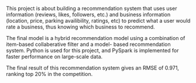 This project is about building a recommendation system that uses user information (reviews, likes, followers, etc.) 
and business information (location, price, parking availibility, ratings, etc) to predict what a  user would rate a
business, thus knowing which business to recommend.

The final model is a hybrid recommendation model using a combination of item-based collaberative filter and a model-
based recommendation system. Python is used for this project, and PySpark is implemented for faster performance on 
large-scale data.

The final result of this recommendation system gives an RMSE of 0.971, ranking top 20% in the competition.

